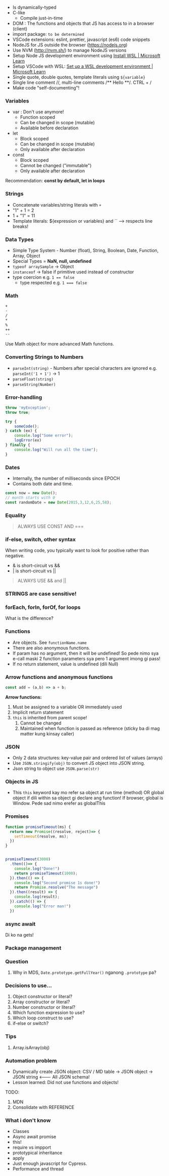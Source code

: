 + Is dynamically-typed
+ C-like
	+ Compile just-in-time
+ DOM : The functions and objects that JS has access to in a browser (client)
+ import package: `to be determined`
+ VSCode extensions: eslint, prettier, javascript (es6) code snippets
+ NodeJS for JS outside the browser (https://nodejs.org)
+ Use NVM (http://nvm.sh/) to manage NodeJS versions
+ Setup Node JS development environment using [Install WSL | Microsoft Learn](https://learn.microsoft.com/en-us/windows/wsl/install)
+ Setup VSCode with WSL: [Set up a WSL development environment | Microsoft Learn](https://learn.microsoft.com/en-us/windows/wsl/setup/environment#set-up-your-linux-username-and-password)
+ Single quote, double quotes, template literals using `${variable}`
+ Single line comment //, multi-line comments /** Hello **/. CTRL + /
+ Make code "self-documenting"!

### Variables

+ var : Don't use anymore!
	+ Function scoped
	+ Can be changed in scope (mutable)
	+ Available before declaration
+ let
	+ Block scoped
	+ Can be changed in scope (mutable)
	+ Only available after declaration
+ const
	+ Block scoped
	+ Cannot be changed ("immutable")
	+ Only available after declaration

Recommendation: **const by default, let in loops**


### Strings
+ Concatenate variables/string literals with `+`
+ "1" + 1 = 2
+ 1 + "1" = 11
+ Template literals: ${expression or variables} and ``  --> respects line breaks!

### Data Types

+ Simple Type System - Number (float), String, Boolean, Date, Function, Array, Object
+ Special Types = **NaN, null, undefined**
+ `typeof arraySample` -> Object
+ `instanceof` -> false if primitive used instead of constructor
+ type coercion e.g. `1 == false`
	+ type respected e.g. `1 === false`

### Math
```txt
+
-
/
*
%
++
--
```

Use Math object for more advanced Math functions.

### Converting Strings to Numbers
+ `parseInt(string)` - Numbers after special characters are ignored e.g. `parseInt('1 + 1')` -> 1
+ `parseFloat(string)`
+ `parseString(Number)`

### Error-handling

```js
throw 'myException';
throw true;

try {
	someCode();
} catch (ex) {
	console.log("Some error");
	logError(ex)
} finally {
	console.log("Will run all the time");
}
```

### Dates
+ Internally, the number of milliseconds since EPOCH
+ Contains both date and time.
```js
const now = new Date();
// month starts with 0
const randomDate = new Date(2015,3,12,6,25,58);
```

### Equality

> ALWAYS USE CONST AND ===

### if-else, switch, other syntax

When writing code, you typically want to look for positive rather than negative.

+ & is short-circuit vs && 
+ | is short-circuit vs ||

> ALWAYS USE && and ||

### STRINGS are case sensitive!

### forEach, forIn, forOf, for loops

What is the difference?

### Functions
+ Are objects. See `functionName.name`
+ There are also anonymous functions.
+ If param has no argument, then it will be undefined! So pede nimo sya e-call maski 2 function parameters sya pero 1 argument imong gi pass!
+ If no return statement, value is undefined (dili Null)

### Arrow functions and anonymous functions
```js
const add = (a,b) => a + b;

```

**Arrow functions:**

1. Must be assigned to a variable OR immediately used
2. Implicit return statement
3. `this` is inherited from parent scope!
	1. Cannot be changed
	2. Maintained when function is passed as reference (sticky ba di mag matter kung kinsay caller)

### JSON
+ Only 2 data structures: key-value pair and ordered list of values (arrays)
+ Use `JSON.stringify(obj)` to convert JS object into JSON string.
+ Json string to object use `JSON.parse(str)`

### Objects in JS
+ This `this` keyword kay mo refer sa object at run time (method) OR global object if dili within sa object gi declare ang function! If browser, global is Window. Pede sad nimo erefer as globalThis

### Promises

```js
function promiseTimeout(ms) {
  return new Promise((resolve, reject)=> {
    setTimeout(resolve, ms);
  })
}


promiseTimeout(3000)
  .then(()=> {
    console.log("Done!")
    return promiseTimeout(1000);
  }).then(() => {
    console.log("Second promise 1s done!")
    return Promise.resolve("The message")
  }).then((result) => {
    console.log(result);
  }).catch(() => {
    console.log("Error man!")
  })
```


### async await
Di ko na gets!

### Package management

### Question
1. Why in MDS, `Date.prototype.getFullYear()` nganong `.prototype` pa?

### Decisions to use...
1. Object constructor or literal?
2. Array constructor or literal?
3. Number constructor or literal?
4. Which function expression to use?
5. Which loop construct to use?
6. if-else or switch?


### Tips
1. Array.isArray(obj)

### Automation problem
+ Dynamically create JSON object: CSV / MD table -> JSON object -> JSON string  <--- All JSON schema!
+ Lesson learned: Did not use functions and objects!

TODO:
1. MDN
2. Consolidate with REFERENCE

### What i don't know

+ Classes
+ Async await promise
+ this!
+ require vs impport
+ prototypical inheritance
+ apply
+ Just enough javascript for Cypress.
+ Performance and thread 